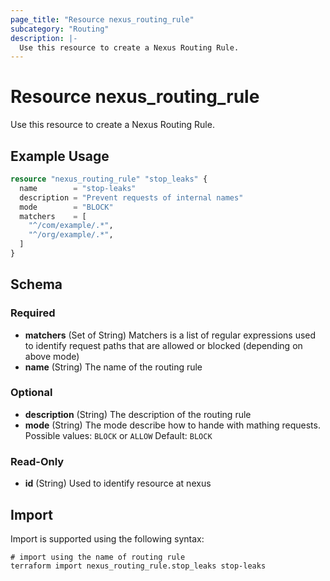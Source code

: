 ```yaml
---
page_title: "Resource nexus_routing_rule"
subcategory: "Routing"
description: |-
  Use this resource to create a Nexus Routing Rule.
---
```

# Resource nexus_routing_rule
Use this resource to create a Nexus Routing Rule.
## Example Usage
```terraform
resource "nexus_routing_rule" "stop_leaks" {
  name        = "stop-leaks"
  description = "Prevent requests of internal names"
  mode        = "BLOCK"
  matchers    = [
	"^/com/example/.*",
	"^/org/example/.*",
  ]
}
```
<!-- schema generated by tfplugindocs -->
## Schema

### Required

- **matchers** (Set of String) Matchers is a list of regular expressions used to identify request paths that are allowed or blocked (depending on above mode)
- **name** (String) The name of the routing rule

### Optional

- **description** (String) The description of the routing rule
- **mode** (String) The mode describe how to hande with mathing requests. Possible values: `BLOCK` or `ALLOW` Default: `BLOCK`

### Read-Only

- **id** (String) Used to identify resource at nexus
## Import
Import is supported using the following syntax:
```shell
# import using the name of routing rule
terraform import nexus_routing_rule.stop_leaks stop-leaks
```
